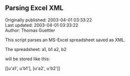 ## Parsing Excel XML  
Originally published: 2003-04-01 03:33:22  
Last updated: 2003-04-01 03:33:22  
Author: Thomas Guettler  
  
This script parses an MS-Excel spreadsheet saved as XML.

The spreadsheet:
a1, b1
a2, b2

will be stored like this:

[[u'a1', u'b1'], [u'a2', u'b2']]